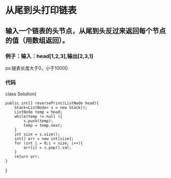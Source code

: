 # 从尾到头打印链表
## 输入一个链表的头节点，从尾到头反过来返回每个节点的值（用数组返回）。
### 例子：输入：head[1,2,3],输出[2,3,1]
ps:链表长度大于0，小于10000.
### 代码
class Solution{

    public int[] reversePrint(ListNode head){
        Stack<ListNode> s = new Stack();
        ListNode temp = head;
        while(temp != null ){
            s.push(temp);
            temp = temp.next;
        }
        int size = s.size();
        int[] arr = new int[size];
        for (int i = 0;i < size; i++){
            arr[i] = s.pop().val;
        }
        return arr;
    }
}